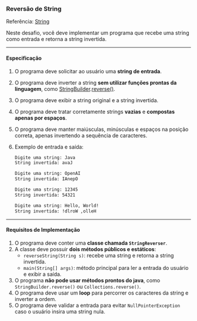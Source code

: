 ### Reversão de String  

Referência: [String](https://en.wikipedia.org/wiki/String_(computer_science))

Neste desafio, você deve implementar um programa que recebe uma string como entrada e retorna a string invertida.

---

#### Especificação
1. O programa deve solicitar ao usuário uma **string de entrada**.
2. O programa deve inverter a string **sem utilizar funções prontas da linguagem**, como [StringBuilder](https://docs.oracle.com/en/java/javase/23/docs/api/java.base/java/lang/StringBuilder.html).[reverse()](https://docs.oracle.com/en/java/javase/23/docs/api/java.base/java/lang/StringBuilder.html#reverse()).
3. O programa deve exibir a string original e a string invertida.
4. O programa deve tratar corretamente strings **vazias** e **compostas apenas por espaços**.
5. O programa deve manter maiúsculas, minúsculas e espaços na posição correta, apenas invertendo a sequência de caracteres.
6. Exemplo de entrada e saída:

    ```bash
    Digite uma string: Java
    String invertida: avaJ
    ```

    ```bash
    Digite uma string: OpenAI
    String invertida: IAnepO
    ```

    ```bash
    Digite uma string: 12345
    String invertida: 54321
    ```

    ```bash
    Digite uma string: Hello, World!
    String invertida: !dlroW ,olleH
    ```

---

#### Requisitos de Implementação
1. O programa deve conter uma **classe chamada `StringReverser`**.
2. A classe deve possuir **dois métodos públicos e estáticos**:
   - `reverseString(String s)`: recebe uma string e retorna a string invertida.
   - `main(String[] args)`: método principal para ler a entrada do usuário e exibir a saída.
3. O programa **não pode usar métodos prontos do java**, como `StringBuilder.reverse()` ou `Collections.reverse()`.
4. O programa deve usar um **loop** para percorrer os caracteres da string e inverter a ordem.
5. O programa deve validar a entrada para evitar `NullPointerException` caso o usuário insira uma string nula.